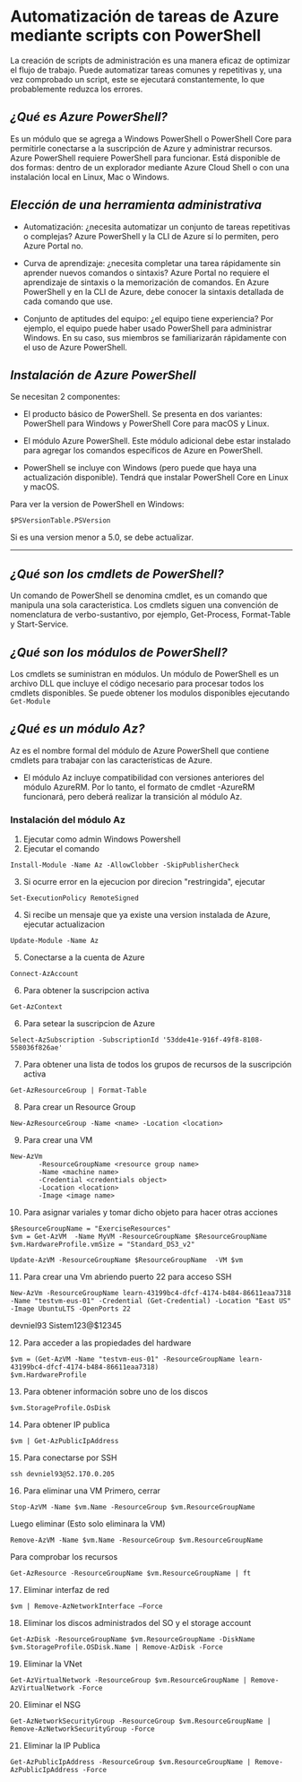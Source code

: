 # Automatización de tareas de Azure mediante scripts con PowerShell
La creación de scripts de administración es una manera eficaz de optimizar el flujo de trabajo. Puede automatizar tareas comunes y repetitivas y, una vez comprobado un script, este se ejecutará constantemente, lo que probablemente reduzca los errores.

## _¿Qué es Azure PowerShell?_
Es un módulo que se agrega a Windows PowerShell o PowerShell Core para permitirle conectarse a la suscripción de Azure y administrar recursos. Azure PowerShell requiere PowerShell para funcionar. Está disponible de dos formas: dentro de un explorador mediante Azure Cloud Shell o con una instalación local en Linux, Mac o Windows.  

## _Elección de una herramienta administrativa_
- Automatización: ¿necesita automatizar un conjunto de tareas repetitivas o complejas? Azure PowerShell y la CLI de Azure sí lo permiten, pero Azure Portal no.

- Curva de aprendizaje: ¿necesita completar una tarea rápidamente sin aprender nuevos comandos o sintaxis? Azure Portal no requiere el aprendizaje de sintaxis o la memorización de comandos. En Azure PowerShell y en la CLI de Azure, debe conocer la sintaxis detallada de cada comando que use.

- Conjunto de aptitudes del equipo: ¿el equipo tiene experiencia? Por ejemplo, el equipo puede haber usado PowerShell para administrar Windows. En su caso, sus miembros se familiarizarán rápidamente con el uso de Azure PowerShell.

## _Instalación de Azure PowerShell_
Se necesitan 2 componentes:
- El producto básico de PowerShell. Se presenta en dos variantes: PowerShell para Windows y PowerShell Core para macOS y Linux.

- El módulo Azure PowerShell. Este módulo adicional debe estar instalado para agregar los comandos específicos de Azure en PowerShell.

* PowerShell se incluye con Windows (pero puede que haya una actualización disponible). Tendrá que instalar PowerShell Core en Linux y macOS.

Para ver la version de PowerShell en Windows:
```
$PSVersionTable.PSVersion
```

Si es una version menor a 5.0, se debe actualizar.

---

## _¿Qué son los cmdlets de PowerShell?_
Un comando de PowerShell se denomina cmdlet, es un comando que manipula una sola caracteristica. Los cmdlets siguen una convención de nomenclatura de verbo-sustantivo, por ejemplo, Get-Process, Format-Table y Start-Service.


## _¿Qué son los módulos de PowerShell?_
Los cmdlets se suministran en módulos. Un módulo de PowerShell es un archivo DLL que incluye el código necesario para procesar todos los cmdlets disponibles. Se puede obtener los modulos disponibles ejecutando `Get-Module`

## _¿Qué es un módulo Az?_
Az es el nombre formal del módulo de Azure PowerShell que contiene cmdlets para trabajar con las características de Azure. 
* El módulo Az incluye compatibilidad con versiones anteriores del módulo AzureRM. Por lo tanto, el formato de cmdlet -AzureRM funcionará, pero deberá realizar la transición al módulo Az.

### Instalación del módulo Az
1. Ejecutar como admin Windows Powershell
2. Ejecutar el comando
```
Install-Module -Name Az -AllowClobber -SkipPublisherCheck
```

3. Si ocurre error en la ejecucion por direcion "restringida", ejecutar 
```
Set-ExecutionPolicy RemoteSigned
```

4. Si recibe un mensaje que ya existe una version instalada de Azure, ejecutar actualizacion
```
Update-Module -Name Az
```

5. Conectarse a la cuenta de Azure
```
Connect-AzAccount
```

6. Para obtener la suscripcion activa
```
Get-AzContext
```

6. Para setear la suscripcion de Azure
```
Select-AzSubscription -SubscriptionId '53dde41e-916f-49f8-8108-558036f826ae'
```

7. Para obtener una lista de todos los grupos de recursos de la suscripción activa
```
Get-AzResourceGroup | Format-Table
```

8. Para crear un Resource Group
```
New-AzResourceGroup -Name <name> -Location <location>
```

9. Para crear una VM
```
New-AzVm 
       -ResourceGroupName <resource group name> 
       -Name <machine name> 
       -Credential <credentials object> 
       -Location <location> 
       -Image <image name>
```

10. Para asignar variales y tomar dicho objeto para hacer otras acciones
```
$ResourceGroupName = "ExerciseResources"
$vm = Get-AzVM  -Name MyVM -ResourceGroupName $ResourceGroupName
$vm.HardwareProfile.vmSize = "Standard_DS3_v2"

Update-AzVM -ResourceGroupName $ResourceGroupName  -VM $vm
```

11. Para crear una Vm abriendo puerto 22 para acceso SSH
```
New-AzVm -ResourceGroupName learn-43199bc4-dfcf-4174-b484-86611eaa7318 -Name "testvm-eus-01" -Credential (Get-Credential) -Location "East US" -Image UbuntuLTS -OpenPorts 22
```
devniel93
Sistem123@$12345

12. Para acceder a las propiedades del hardware
```
$vm = (Get-AzVM -Name "testvm-eus-01" -ResourceGroupName learn-43199bc4-dfcf-4174-b484-86611eaa7318)
$vm.HardwareProfile
```

13. Para obtener información sobre uno de los discos
```
$vm.StorageProfile.OsDisk
```

14. Para obtener IP publica
```
$vm | Get-AzPublicIpAddress
```

15. Para conectarse por SSH 
```
ssh devniel93@52.170.0.205
```

16. Para eliminar una VM
Primero, cerrar
```
Stop-AzVM -Name $vm.Name -ResourceGroup $vm.ResourceGroupName
```

Luego eliminar (Esto solo eliminara la VM)
```
Remove-AzVM -Name $vm.Name -ResourceGroup $vm.ResourceGroupName
```

Para comprobar los recursos 
```
Get-AzResource -ResourceGroupName $vm.ResourceGroupName | ft
```

17. Eliminar interfaz de red
```
$vm | Remove-AzNetworkInterface –Force
```

18. Eliminar los discos administrados del SO y el storage account
```
Get-AzDisk -ResourceGroupName $vm.ResourceGroupName -DiskName $vm.StorageProfile.OSDisk.Name | Remove-AzDisk -Force
```

19. Eliminar la VNet
```
Get-AzVirtualNetwork -ResourceGroup $vm.ResourceGroupName | Remove-AzVirtualNetwork -Force
```

20. Eliminar el NSG
```
Get-AzNetworkSecurityGroup -ResourceGroup $vm.ResourceGroupName | Remove-AzNetworkSecurityGroup -Force
```

21. Eliminar la IP Publica
```
Get-AzPublicIpAddress -ResourceGroup $vm.ResourceGroupName | Remove-AzPublicIpAddress -Force
```